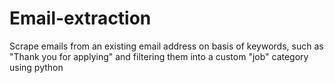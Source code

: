 # Email-extraction

Scrape emails from an existing email address on basis of keywords, such as "Thank you for applying" and filtering
them into a custom "job" category using python
